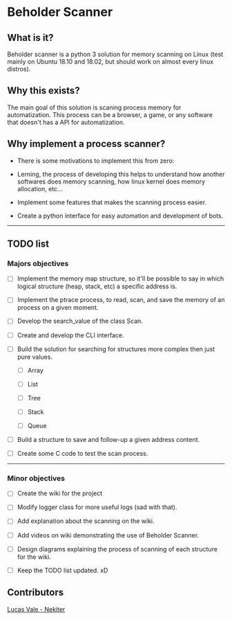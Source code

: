 # Beholder Scanner

## What is it?

Beholder scanner is a python 3 solution for memory scanning on Linux (test mainly on Ubuntu 18.10 and 18.02, but should work on almost every linux distros). 

## Why this exists?

The main goal of this solution is scaning process memory for automatization. This process can be a browser, a game, or any software that doesn't has a API for automatization.

## Why implement a process scanner?

- There is some motivations to implement this from zero:

- Lerning, the process of developing this helps to understand how another softwares does memory scanning, how linux kernel does memory allocation, etc...

- Implement some features that makes the scanning process easier.

- Create a python interface for easy automation and development of bots.

---
## TODO list


### Majors objectives

- [ ] Implement the memory map structure, so it'll be possible to say in which logical structure (heap, stack, etc) a specific address is.

- [ ] Implement the ptrace process, to read, scan, and save the memory of an process on a given moment.

- [ ] Develop the search_value of the class Scan.

- [ ] Create and develop the CLI interface.

- [ ] Build the solution for searching for structures more complex then just pure values.

  - [ ] Array  

  - [ ] List

  - [ ] Tree

  - [ ] Stack

  - [ ] Queue

- [ ] Build a structure to save and follow-up a given address content.

- [ ] Create some C code to test the scan process.
---

### Minor objectives

- [ ] Create the wiki for the project

- [ ] Modify logger class for more useful logs (sad with that).

- [ ] Add explanation about the scanning on the wiki.

- [ ] Add videos on wiki demonstrating the use of Beholder Scanner.

- [ ] Design diagrams explaining the process of scanning of each structure for the wiki.

- [ ] Keep the TODO list updated. xD

## Contributors

[Lucas Vale - Nekiter](https://stackoverflow.com/users/9380597/lucas-ara%c3%bajo)